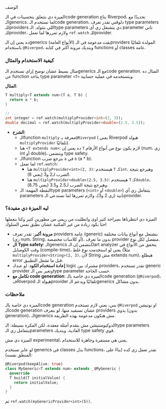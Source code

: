 الوصف 

 الميزة دي بتتعلق بتحسينات في الـcode generation بتاع Riverpod، تحديدًا مع الـgenerics. لما تستخدم الـcode generation، دلوقتي تقدر تعرف type parameters للـproviders اللي بتتولد. الـtype parameters دي بتشتغل زي أي parameter تاني للـprovider، ولازم تمررها لما تعمل `ref.watch` للـprovider.

ده يعني إن الـgenerics (الأنواع العامة) بقت مدعومة في الـproviders المولدة تلقائيًا باستخدام `@Riverpod`، وبتديك مرونة أكتر في كتابة functions أو classes عامة.

### كيفية الاستخدام والمثال

مثال بسيط عشان توضح إزاي تستخدم الـgenerics مع الـcode generation. المثال ده عن function بتاخد type parameter `<T>` وبتستخدمه في عملية حسابية.

**المثال**:

```dart
T multiply<T extends num>(T a, T b) {
  return a * b;
}

// ...
int integer = ref.watch(multiplyProvider<int>(2, 3));
double decimal = ref.watch(multiplyProvider<double>(2.5, 3.5));

```

- **الشرح**:
    - الـfunction `multiply` معرفة بـ`@Riverpod` ( يعني Riverpod هيولد `multiplyProvider` تلقائيًا).
    - هنا `<T extends num>`: ده يعني إن `T` لازم يكون نوع من أنواع الأرقام (num، زي int أو double)، وبتضمن type safety.
    - الـfunction بترجع ضرب `a` في `b` (a * b).
    - لما تعمل `ref.watch`:
        - هنا `multiplyProvider<int>(2, 3)`: هيستخدم `T` كـ`int`، وهيرجع نتيجة الضرب لـ2 و3 (يعني 6).
        - هنا `multiplyProvider<double>(2.5, 3.5)`: هيستخدم `T` كـ`double`، وهيرجع نتيجة الضرب لـ2.5 و3.5 (يعني 8.75).
    - النقطة المهمة: الـtype parameters (`<int>` أو `<double>`) بتتعامل زي أي parameters تانية (زي 2 و3)، ولازم تمررها لما تستدعي الـprovider.

### ليه الميزة دي مفيدة؟

الميزة دي انتظرناها بصراحة كتير اوى واتطلبت من ريمي من مطورين كتير
 وكنا بنعملها احنا بكود زيادة من غير المكتبة عشان نطبق نفس السلوك 

- **مرونة أكبر**: تقدر تعرف providers عامة (generic) بتشتغل مع أنواع بيانات مختلفة (زي num، String، أو كلاسات مخصصة)، بدون ما تعرف provider منفصل لكل نوع.
- **ال Type safety**: الـgenerics بتضمن إن الـDart analyzer يتحقق من الأنواع في وقت الكومبايل (compile-time)، يعني لو استخدمت نوع غلط (مثلاً `multiplyProvider<String>(2, 3)`، لأن String مش extends num)، هيطلع error قبل ما تشغل التطبيق.
- **إعادة استخدام الكود**: لو عندك logic مشترك بين providers، تقدر تستخدم generic provider وتغير بس الـtype parameter حسب الحاجة.
- **تكامل مع code generation**: الميزة دي خاصة بالـcode generation (`@Riverpod`)، فRiverpod هيولد الـprovider تلقائيًا ويدعم الـgenerics بدون مشاكل.

### ملاحظات

الميزة دي خاصة بالـcode generation بس، يعني لازم تستخدم `@Riverpod`  او نوتيشن الـcode generation عشان تستفيد منها. لو بتعرف providers يدوي (بدون generation)، الـgenerics مش هتكون مدعومة بهذه الطريقة.

الدوكيومنتيشن مش بتقدم أمثلة معقدة، لكن الفكرة بسيطة: الـtype parameters بتتعامل زي الـparameters العادية، وبتديك type safety قوي.

الميزة دي مش experimental، يعني هي مستقرة وجاهزة للاستخدام.

لو عايز تستخدم generics في classes بدل functions، تقدر تعمل زي كده (بناءً على المنطق نفسه):

```dart
@Riverpod(keepAlive: true)
class MyGeneric<T extends num> extends _$MyGeneric {
  @override
  T build(T initialValue) {
    return initialValue;
  }
}

```

ثم `ref.watch(myGenericProvider<int>(5))`.
